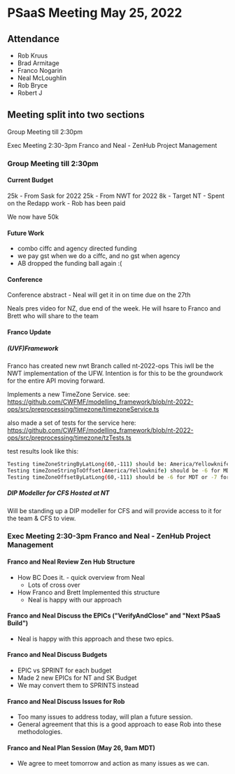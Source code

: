 
# PSaaS Meeting May 25, 2022

## Attendance

- Rob Kruus
- Brad Armitage
- Franco Nogarin
- Neal McLoughlin
- Rob Bryce
- Robert J

## Meeting split into two sections

Group  Meeting till 2:30pm

Exec Meeting 2:30-3pm Franco and Neal - ZenHub Project Management

### Group  Meeting till 2:30pm

#### Current Budget

25k - From Sask for 2022
25k - From NWT for 2022
8k - Target NT - Spent on the Redapp work - Rob has been paid

We now have 50k

#### Future Work

- combo ciffc and agency directed funding
- we pay gst when we do a ciffc, and no gst when agency
- AB dropped the funding ball again :(

#### Conference

Conference abstract - Neal will get it in on time due on the 27th

Neals pres video for NZ, due end of the week. He will hsare to Franco and Brett who will share to the team

#### Franco Update

##### (UVF)Framework

Franco has created new nwt Branch called nt-2022-ops
This iwll be the NWT implementation of the UFW.
Intention is for this to be the groundwork for the entire API moving forward.

Implements a new TimeZone Service. see:
    <https://github.com/CWFMF/modelling_framework/blob/nt-2022-ops/src/preprocessing/timezone/timezoneService.ts>

also made a set of tests for the service here:
    <https://github.com/CWFMF/modelling_framework/blob/nt-2022-ops/src/preprocessing/timezone/tzTests.ts>

test results look like this:

```BASH
Testing timeZoneStringByLatLong(60,-111) should be: America/Yellowknife got: America/Yellowknife
Testing timeZoneStringToOffset(America/Yellowknife) should be -6 for MDT or -7 for MST got: -6
Testing timeZoneOffsetByLatLong(60,-111) should be -6 for MDT or -7 for MST got: -6
```

##### DIP Modeller for CFS Hosted at NT

Will be standing up a DIP modeller for CFS and will provide access to it for the team & CFS to view.

### Exec Meeting 2:30-3pm Franco and Neal - ZenHub Project Management

#### Franco and Neal Review Zen Hub Structure

- How BC Does it. - quick overview from Neal
  - Lots of cross over
- How Franco and Brett Implemented this structure
  - Neal is happy with our approach

#### Franco and Neal Discuss the EPICs ("VerifyAndClose" and "Next PSaaS Build")

- Neal is happy with this approach and these two epics.
  
#### Franco and Neal Discuss Budgets

- EPIC vs SPRINT for each budget
- Made 2 new EPICs for NT and SK Budget
- We may convert them to SPRINTS instead

#### Franco and Neal Discuss Issues for Rob

- Too many issues to address today, will plan a future session.
- General agreement that this is a good approach to ease Rob into these methodologies.

#### Franco and Neal Plan Session (May 26, 9am MDT)

- We agree to meet tomorrow and action as many issues as we can.
